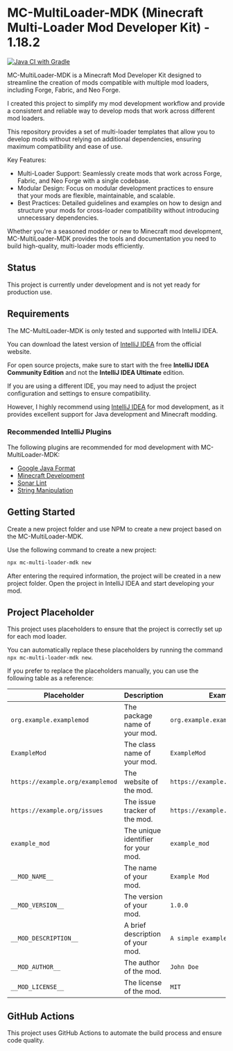 # MC-MultiLoader-MDK (Minecraft Multi-Loader Mod Developer Kit) - 1.18.2

[![Java CI with Gradle](https://github.com/MarkusBordihn/MC-MultiLoader-MDK/actions/workflows/gradle.yml/badge.svg)](https://github.com/MarkusBordihn/MC-MultiLoader-MDK/actions/workflows/gradle.yml)

MC-MultiLoader-MDK is a Minecraft Mod Developer Kit designed to streamline the creation of mods
compatible with multiple mod loaders, including Forge, Fabric, and Neo Forge.

I created this project to simplify my mod development workflow and provide a consistent and
reliable way to develop mods that work across different mod loaders.

This repository provides a set of multi-loader templates that allow you to develop mods without
relying on additional dependencies, ensuring maximum compatibility and ease of use.

Key Features:

* Multi-Loader Support: Seamlessly create mods that work across Forge, Fabric, and Neo Forge with a
  single codebase.
* Modular Design: Focus on modular development practices to ensure that your mods are flexible,
  maintainable, and scalable.
* Best Practices: Detailed guidelines and examples on how to design and structure your mods for
  cross-loader compatibility without introducing unnecessary dependencies.

Whether you're a seasoned modder or new to Minecraft mod development, MC-MultiLoader-MDK provides
the tools and documentation you need to build high-quality, multi-loader mods efficiently.

## Status

This project is currently under development and is not yet ready for production use.

## Requirements

The MC-MultiLoader-MDK is only tested and supported with IntelliJ IDEA.

You can download the latest version of [IntelliJ IDEA][intellij-idea] from the official website.

For open source projects, make sure to start with the free **IntelliJ IDEA Community Edition** and
not the **IntelliJ IDEA Ultimate** edition.

If you are using a different IDE, you may need to adjust the project configuration and settings to
ensure compatibility.

However, I highly recommend using [IntelliJ IDEA][intellij-idea] for mod development, as it provides
excellent support for Java development and Minecraft modding.

### Recommended IntelliJ Plugins

The following plugins are recommended for mod development with MC-MultiLoader-MDK:

* [Google Java Format](https://plugins.jetbrains.com/plugin/8527-google-java-format)
* [Minecraft Development](https://plugins.jetbrains.com/plugin/8327-minecraft-development)
* [Sonar Lint](https://plugins.jetbrains.com/plugin/7973-sonarlint)
* [String Manipulation](https://plugins.jetbrains.com/plugin/2162-string-manipulation)

## Getting Started

Create a new project folder and use NPM to create a new project based on the MC-MultiLoader-MDK.

Use the following command to create a new project:

```bash
npx mc-multi-loader-mdk new
```

After entering the required information, the project will be created in a new project folder.
Open the project in IntelliJ IDEA and start developing your mod.

## Project Placeholder

This project uses placeholders to ensure that the project is correctly set up for each mod loader.

You can automatically replace these placeholders by running the command
`npx mc-multi-loader-mdk new`.

If you prefer to replace the placeholders manually, you can use the following table as a reference:

| Placeholder                      | Description                         | Example                          |
|----------------------------------|-------------------------------------|----------------------------------|
| `org.example.examplemod`         | The package name of your mod.       | `org.example.examplemod`         |
| `ExampleMod`                     | The class name of your mod.         | `ExampleMod`                     |
| `https://example.org/examplemod` | The website of the mod.             | `https://example.org/examplemod` |
| `https://example.org/issues`     | The issue tracker of the mod.       | `https://example.org/issues`     |
| `example_mod`                    | The unique identifier for your mod. | `example_mod`                    |
| `__MOD_NAME__`                   | The name of your mod.               | `Example Mod`                    |
| `__MOD_VERSION__`                | The version of your mod.            | `1.0.0`                          |
| `__MOD_DESCRIPTION__`            | A brief description of your mod.    | `A simple example mod`           |
| `__MOD_AUTHOR__`                 | The author of the mod.              | `John Doe`                       |
| `__MOD_LICENSE__`                | The license of the mod.             | `MIT`                            |

## GitHub Actions

This project uses GitHub Actions to automate the build process and ensure code quality.

[intellij-idea]: https://www.jetbrains.com/idea/download/
